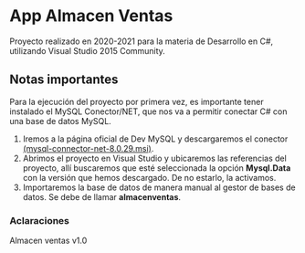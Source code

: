 # App Almacen Ventas

Proyecto realizado en 2020-2021 para la materia de Desarrollo en C#, utilizando Visual Studio 2015 Community.

## Notas importantes

Para la ejecución del proyecto por primera vez, es importante tener instalado el MySQL Conector/NET, que nos va a permitir conectar C# con una base de datos MySQL.

1. Iremos a la página oficial de Dev MySQL y descargaremos el conector [(mysql-connector-net-8.0.29.msi)](https://dev.mysql.com/downloads/connector/net/).
2. Abrimos el proyecto en Visual Studio y ubicaremos las referencias del proyecto, allí buscaremos que esté seleccionada la opción **Mysql.Data** con la versión que hemos descargado. De no estarlo, la activamos.
3. Importaremos la base de datos de manera manual al gestor de bases de datos. Se debe de llamar **almacenventas**.

### Aclaraciones

Almacen ventas v1.0
